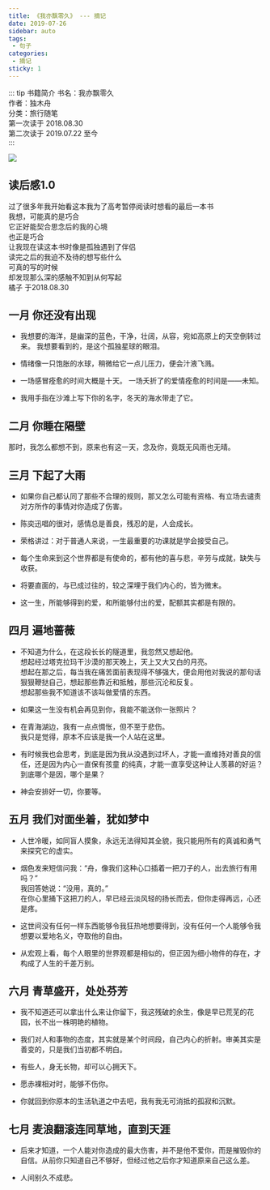 ```yaml
---
title: 《我亦飘零久》 --- 摘记
date: 2019-07-26
sidebar: auto
tags: 
 - 句子
categories:
 - 摘记
sticky: 1
---
```


::: tip 书籍简介
书名：我亦飘零久  
作者：独木舟  
分类：旅行随笔  
第一次读于 2018.08.30  
第二次读于 2019.07.22 至今  
:::
<!-- more -->

![](http://photo.smallsunnyfox.com/images/blog/quwanying.png)

## 读后感1.0
过了很多年我开始看这本我为了高考暂停阅读时想看的最后一本书  
我想，可能真的是巧合  
它正好能契合思念后的我的心境  
也正是巧合  
让我现在读这本书时像是孤独遇到了伴侣  
读完之后的我迫不及待的想写些什么  
可真的写的时候  
却发现那么深的感触不知到从何写起  
橘子 于2018.08.30  


## 一月 你还没有出现

- 我想要的海洋，是幽深的蓝色，干净，壮阔，从容，宛如高原上的天空倒转过来。
  我想要看到的，是这个孤独星球的眼泪。
- 情绪像一只饱胀的水球，稍微给它一点儿压力，便会汁液飞溅。

- 一场感冒痊愈的时间大概是十天。
  一场夭折了的爱情痊愈的时间是——未知。
- 我用手指在沙滩上写下你的名字，冬天的海水带走了它。


## 二月 你睡在隔壁

那时，我怎么都想不到，原来也有这一天，念及你，竟既无风雨也无晴。

## 三月 下起了大雨

- 如果你自己都认同了那些不合理的规则，那又怎么可能有资格、有立场去谴责对方所作的事情对你造成了伤害。

- 陈奕迅唱的很对，感情总是善良，残忍的是，人会成长。

- 荣格讲过：对于普通人来说，一生最重要的功课就是学会接受自己。

- 每个生命来到这个世界都是有使命的，都有他的喜与悲，辛劳与成就，缺失与收获。

- 将要直面的，与已成过往的，较之深埋于我们内心的，皆为微末。

- 这一生，所能够得到的爱，和所能够付出的爱，配额其实都是有限的。


## 四月 遍地蔷薇

- 不知道为什么，在这段长长的隧道里，我忽然又想起他。  
  想起经过塔克拉玛干沙漠的那天晚上，天上又大又白的月亮。  
  想起在那之后，每当我在痛苦面前表现得不够强大，便会用他对我说的那句话狠狠鞭挞自己，想起那些靠近和抵触，那些沉沦和反复。  
  想起那些我不知道该不该叫做爱情的东西。  

- 如果这一生没有机会再见到你，我能不能送你一张照片？  

- 在青海湖边，我有一点点惆怅，但不至于悲伤。  
  我只是觉得，原本不应该是我一个人站在这里。  

- 有时候我也会思考，到底是因为我从没遇到过坏人，才能一直维持对善良的信任，还是因为内心一直保有孩童   的纯真，才能一直享受这种让人羡慕的好运？  
  到底哪个是因，哪个是果？  
  
- 神会安排好一切，你要等。

## 五月 我们对面坐着，犹如梦中

- 人世冷暖，如同盲人摸象，永远无法得知其全貌，我只能用所有的真诚和勇气来探究它的虚实。

- 烟色发来短信问我：“舟，像我们这种心口插着一把刀子的人，出去旅行有用吗？”  
  我回答她说：“没用，真的。”  
  在你心里捅下这把刀的人，早已经云淡风轻的扬长而去，但你走得再远，心还是疼。

- 这世间没有任何一样东西能够令我狂热地想要得到，没有任何一个人能够令我想要以爱地名义，夺取他的自由。

- 从宏观上看，每个人眼里的世界观都是相似的，但正因为细小物件的存在，才构成了人生的千差万别。

## 六月 青草盛开，处处芬芳

- 我不知道还可以拿出什么来让你留下，我这残破的余生，像是早已荒芜的花园，长不出一株明艳的植物。

- 我们对人和事物的态度，其实就是某个时间段，自己内心的折射。审美其实是善变的，只是我们当初都不明白。

- 有些人，身无长物，却可以心拥天下。

- 愿赤裸相对时，能够不伤你。

- 你就回到你原本的生活轨道之中去吧，我有我无可消抵的孤寂和沉默。

## 七月 麦浪翻滚连同草地，直到天涯

- 后来才知道，一个人能对你造成的最大伤害，并不是他不爱你，而是摧毁你的自信。从前你只知道自己不够好，但经过他之后你才知道原来自己这么差。

- 人间别久不成悲。